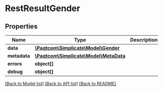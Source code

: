 # RestResultGender

## Properties

 Name         | Type                                              | Description | Notes      
--------------|---------------------------------------------------|-------------|------------
 **data**     | [**\Paqtcom\Simplicate\Model\Gender**](Gender.md)     |             | [optional] 
 **metadata** | [**\Paqtcom\Simplicate\Model\MetaData**](MetaData.md) |             | [optional] 
 **errors**   | **object[]**                                      |             | [optional] 
 **debug**    | **object[]**                                      |             | [optional] 

[[Back to Model list]](../README.md#documentation-for-models) [[Back to API list]](../README.md#documentation-for-api-endpoints) [[Back to README]](../README.md)


